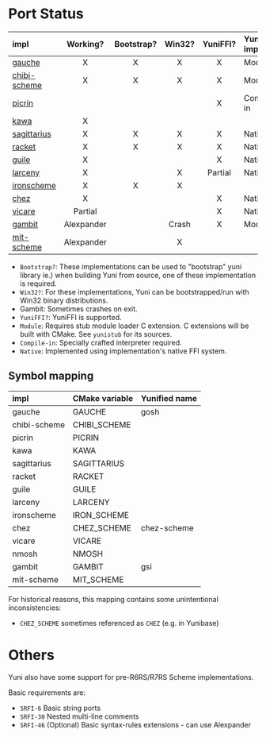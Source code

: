 Port Status
===========

|impl            |Working?  |Bootstrap?|Win32?|YuniFFI?|YuniFFI impl|
|:---------------|:--------:|:--------:|:----:|:------:|:-----------|
|[gauche][]      |X         |X         |X     |X       |Module      |
|[chibi-scheme][]|X         |X         |X     |X       |Module      |
|[picrin][]      |          |          |      |X       |Compile-in  |
|[kawa][]        |X         |          |      |        |            |
|[sagittarius][] |X         |X         |X     |X       |Native      |
|[racket][]      |X         |X         |X     |X       |Native      |
|[guile][]       |X         |          |      |X       |Native      |
|[larceny][]     |X         |          |X     |Partial |Native      |
|[ironscheme][]  |X         |X         |X     |        |            |
|[chez][]        |X         |          |      |X       |Native      |
|[vicare][]      |Partial   |          |      |X       |Native      |
|[gambit][]      |Alexpander|          |Crash |X       |Module      |
|[mit-scheme][]  |Alexpander|          |X     |        |            |


* `Bootstrap?`: These implementations can be used to "bootstrap" yuni library ie.) when building Yuni from source, one of these implementation is required.
* `Win32?`: For these implementations, Yuni can be bootstrapped/run with Win32 binary distributions.
 * Gambit: Sometimes crashes on exit.
* `YuniFFI?`: YuniFFI is supported. 
 * `Module`: Requires stub module loader C extension. C extensions will be built with CMake. See `yunistub` for its sources.
 * `Compile-in`: Specially crafted interpreter required.
 * `Native`: Implemented using implementation's native FFI system.

Symbol mapping
--------------


|impl        |CMake variable|Yunified name|
|:-----------|:-------------|:------------|
|gauche      |GAUCHE        |gosh|
|chibi-scheme|CHIBI_SCHEME  ||
|picrin      |PICRIN        ||
|kawa        |KAWA          ||
|sagittarius |SAGITTARIUS   ||
|racket      |RACKET        ||
|guile       |GUILE         ||
|larceny     |LARCENY       ||
|ironscheme  |IRON_SCHEME   ||
|chez        |CHEZ_SCHEME   |chez-scheme  |
|vicare      |VICARE        ||
|nmosh       |NMOSH         ||
|gambit      |GAMBIT        |gsi          |
|mit-scheme  |MIT_SCHEME    ||

For historical reasons, this mapping contains some unintentional inconsistencies:

* `CHEZ_SCHEME` sometimes referenced as `CHEZ` (e.g. in Yunibase)

Others
======

Yuni also have some support for pre-R6RS/R7RS Scheme implementations. 

Basic requirements are:

- `SRFI-6` Basic string ports
- `SRFI-30` Nested multi-line comments
- `SRFI-46` (Optional) Basic syntax-rules extensions - can use Alexpander 

[gauche]: https://github.com/okuoku/yuni/blob/master/doc/PortingNotes/gauche.md
[chibi-scheme]: https://github.com/okuoku/yuni/blob/master/doc/PortingNotes/chibi-scheme.md
[picrin]: https://github.com/okuoku/yuni/blob/master/doc/PortingNotes/picrin.md
[kawa]: https://github.com/okuoku/yuni/blob/master/doc/PortingNotes/kawa.md
[sagittarius]: https://github.com/okuoku/yuni/blob/master/doc/PortingNotes/sagittarius.md
[racket]: https://github.com/okuoku/yuni/blob/master/doc/PortingNotes/racket.md
[guile]: https://github.com/okuoku/yuni/blob/master/doc/PortingNotes/guile.md
[larceny]: https://github.com/okuoku/yuni/blob/master/doc/PortingNotes/larceny.md
[ironscheme]: https://github.com/okuoku/yuni/blob/master/doc/PortingNotes/ironscheme.md
[chez]: https://github.com/okuoku/yuni/blob/master/doc/PortingNotes/chez.md
[vicare]: https://github.com/okuoku/yuni/blob/master/doc/PortingNotes/vicare.md
[gambit]: https://github.com/okuoku/yuni/blob/master/doc/PortingNotes/gambit.md
[mit-scheme]: https://github.com/okuoku/yuni/blob/master/doc/PortingNotes/mit-scheme.md
